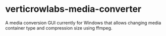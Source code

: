 # verticrowlabs-media-converter

A media conversion GUI currently for Windows that allows changing media container type and compression size using ffmpeg.
